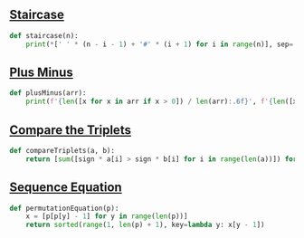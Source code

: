 ## [Staircase](https://www.hackerrank.com/challenges/staircase/problem)

```python
def staircase(n):
    print(*[' ' * (n - i - 1) + '#' * (i + 1) for i in range(n)], sep='\n')
```

## [Plus Minus](https://www.hackerrank.com/challenges/plus-minus/problem)

```python
def plusMinus(arr):
    print(f'{len([x for x in arr if x > 0]) / len(arr):.6f}', f'{len([x for x in arr if x < 0]) / len(arr):.6f}', f'{len([x for x in arr if x == 0]) / len(arr):.6f}', sep='\n')
```

## [Compare the Triplets](https://www.hackerrank.com/challenges/compare-the-triplets/problem)

```python
def compareTriplets(a, b):
    return [sum([sign * a[i] > sign * b[i] for i in range(len(a))]) for sign in [1, -1]]
```

## [Sequence Equation](https://www.hackerrank.com/challenges/permutation-equation/problem)

```python
def permutationEquation(p):
    x = [p[p[y] - 1] for y in range(len(p))]
    return sorted(range(1, len(p) + 1), key=lambda y: x[y - 1])
```
